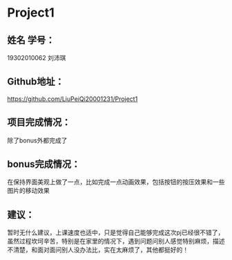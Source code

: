 # Project1
## 姓名 学号：
19302010062 刘沛琪  
##  Github地址：
<https://github.com/LiuPeiQi20001231/Project1>
##  项目完成情况：
除了bonus外都完成了
## bonus完成情况：
在保持界面美观上做了一点，比如完成一点动画效果，包括按钮的按压效果和一些图片的移动效果
## 建议：
暂时无什么建议，上课速度也适中，只是觉得自己能够完成这次pj已经很不错了，虽然过程坎坷辛苦，特别是在家里的情况下，遇到问题问别人感觉特别麻烦，描述不清楚，和面对面问别人没办法比，实在太麻烦了，其他都挺好的！
